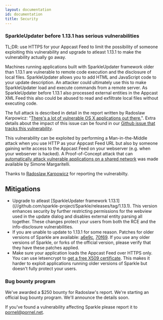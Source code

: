 ```yaml
---
layout: documentation
id: documentation
title: Security
---
```

### SparkleUpdater before 1.13.1 has serious vulnerabilities

TL;DR: use HTTPS for your Appcast Feed to limit the possibility of someone exploiting this vulnerability and upgrade to atleast 1.13.1 to make the vulnerability actually go away. 

Machines running applications built with SparkleUpdater framework older than 1.13.1 are vulnerable to remote code execution and the disclosure of local files. SparkleUpdater allows you to add HTML and JavaScript code to your update description. An attacker could ultimately use this to make SparkleUpdater load and execute commands from a remote server. As SparkleUpdater before 1.13.1 also processed external entities in the Appcast XML Feed this also could be abused to read and exfiltrate local files without executing code.

The full attack is described in detail in the report written by Radoslaw Karpowicz: "[There's a lot of vulnerable OS X applications out there.](https://vulnsec.com/2016/osx-apps-vulnerabilities/)". Extra details about the impact of this issue can be found in our [Github issue that tracks this vulnerability](https://github.com/sparkle-project/Sparkle/issues/722). 

This vulnerability can be exploited by performing a Man-in-the-Middle attack when you use HTTP as your Appcast Feed URL but also by someone gaining write access to the Appcast Feed on your webserver (e.g. when your webserver is hacked). A Proof-of-Concept attack that can [automatically attack vulnerable applications on a shared network](https://www.evilsocket.net/2016/01/30/osx-mass-pwning-using-bettercap-and-the-sparkle-updater-vulnerability/) was made available by Simone Margaritelli.  

Thanks to [Radoslaw Karpowicz](//vulnsec.com) for reporting the vulnerabilty.

## Mitigations

* Upgrade to atleast [SparkleUpdater framework 1.13.1]((//github.com/sparkle-project/Sparkle/releases/tag/1.13.1). This version enhances security by further restricting permissions for the webview used in the update dialog and disables external entity parsing all together. These changes protect your users from both the RCE and the info-disclosure vulnerabilities. 
* If you are unable to update to 1.13.1 for some reason. Patches for older versions of Sparkle are available: [a6e9c](//github.com/sparkle-project/Sparkle/commit/a6e9c8aff644f0cf5314c9f10e039c34cd350561), [70f69](//github.com/sparkle-project/Sparkle/commit/70f6929ac766b404e8e0d28d5cbda7872dc2ee3f). If you use any older versions of Sparkle, or forks of the official version, please verify that they have these patches applied.
* Make sure your application loads the Appcast Feed over HTTPS only. You can use letsencrypt to [get a free X509 certificate](https://letsencrypt.org/). This makes it harder to exploit applications running older versions of Sparkle but doesn't fully protect your users. 

### Bug bounty program

We've awarded a $250 bounty for Radoslaw's report. We're starting an official bug bounty program. We'll announce the details soon.

If you've found a vulnerability affecting Sparkle please report it to pornel@pornel.net.
